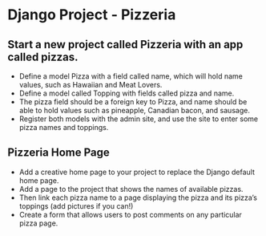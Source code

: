 # Django Project - Pizzeria
## Start a new project called Pizzeria with an app called pizzas.
- Define a model Pizza with a field called name, which will hold name values, such as Hawaiian and Meat Lovers.
- Define a model called Topping with fields called pizza and name. 
- The pizza field should be a foreign key to Pizza, and name should be able to hold values such as pineapple, Canadian bacon, and sausage.
- Register both models with the admin site, and use the site to enter some pizza names and toppings.
## Pizzeria Home Page
- Add a creative home page to your project to replace the Django default home page.
- Add a page to the project that shows the names of available pizzas.
- Then link each pizza name to a page displaying the pizza and its pizza’s toppings (add pictures if you can!)
- Create a form that allows users to post comments on any particular pizza page.